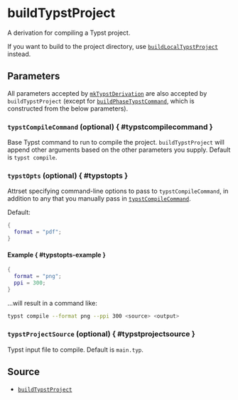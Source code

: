 # buildTypstProject

A derivation for compiling a Typst project.

If you want to build to the project directory, use
[`buildLocalTypstProject`](build-local-typst-project.md) instead.

## Parameters

All parameters accepted by
[`mkTypstDerivation`](mk-typst-derivation.md#parameters) are also accepted by
`buildTypstProject` (except for
[`buildPhaseTypstCommand`](mk-typst-derivation.md#buildphasetypstcommand), which
is constructed from the below parameters).

### `typstCompileCommand` (optional) { #typstcompilecommand }

Base Typst command to run to compile the project. `buildTypstProject` will
append other arguments based on the other parameters you supply. Default is
`typst compile`.

### `typstOpts` (optional) { #typstopts }

<!-- markdownlint-disable link-fragments -->

Attrset specifying command-line options to pass to `typstCompileCommand`, in
addition to any that you manually pass in
[`typstCompileCommand`](#typstcompilecommand).

<!-- markdownlint-restore -->

Default:

```nix
{
  format = "pdf";
}
```

#### Example { #typstopts-example }

```nix
{
  format = "png";
  ppi = 300;
}
```

...will result in a command like:

```sh
typst compile --format png --ppi 300 <source> <output>
```

### `typstProjectSource` (optional) { #typstprojectsource }

Typst input file to compile. Default is `main.typ`.

## Source

- [`buildTypstProject`](https://github.com/loqusion/typst.nix/blob/main/lib/buildTypstProject.nix)
